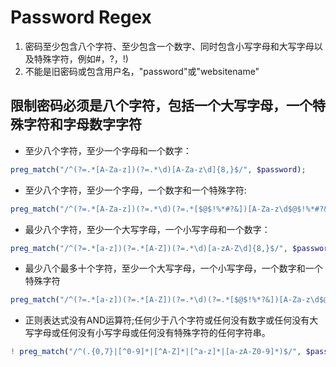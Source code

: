 # Password Regex

1. 密码至少包含八个字符、至少包含一个数字、同时包含小写字母和大写字母以及特殊字符，例如#，?，!)
2. 不能是旧密码或包含用户名，"password"或"websitename"

## 限制密码必须是八个字符，包括一个大写字母，一个特殊字符和字母数字字符

- 至少八个字符，至少一个字母和一个数字：

```php
preg_match("/^(?=.*[A-Za-z])(?=.*\d)[A-Za-z\d]{8,}$/", $password);
```

- 至少八个字符，至少一个字母，一个数字和一个特殊字符:

```php
preg_match("/^(?=.*[A-Za-z])(?=.*\d)(?=.*[$@$!%*#?&])[A-Za-z\d$@$!%*#?&]{8,}$/", $password);
```

- 最少八个字符，至少一个大写字母，一个小写字母和一个数字：
```php
preg_match("/^(?=.*[a-z])(?=.*[A-Z])(?=.*\d)[a-zA-Z\d]{8,}$/", $password);
```

- 最少八个最多十个字符，至少一个大写字母，一个小写字母，一个数字和一个特殊字符
```php
preg_match("/^(?=.*[a-z])(?=.*[A-Z])(?=.*\d)(?=.*[$@$!%*?&])[A-Za-z\d$@$!%*?&]{8,10}/", $password);
```

- 正则表达式没有AND运算符;任何少于八个字符或任何没有数字或任何没有大写字母或任何没有小写字母或任何没有特殊字符的任何字符串。

```php
! preg_match("/^(.{0,7}|[^0-9]*|[^A-Z]*|[^a-z]*|[a-zA-Z0-9]*)$/", $password);
```
